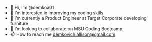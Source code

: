 - 👋 Hi, I’m @demkoa01
- 👀 I’m interested in improving my coding skills
- 🌱 I’m currently a Product Engineer at Target Corporate developing furniture
- 💞️ I’m looking to collaborate on MSU Coding Bootcamp
- 📫 How to reach me demkovich.allison@gmail.com

<!---
demkoa01/demkoa01 is a ✨ special ✨ repository because its `README.md` (this file) appears on your GitHub profile.
You can click the Preview link to take a look at your changes.
--->
